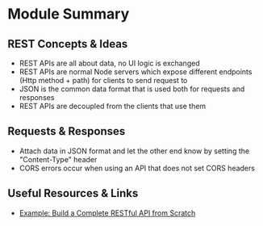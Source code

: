 # Module Summary

## REST Concepts & Ideas

- REST APIs are all about data, no UI logic is exchanged
- REST APIs are normal Node servers which expose different endpoints (Http method + path) for clients to send request to
- JSON is the common data format that is used both for requests and responses
- REST APIs are decoupled from the clients that use them

## Requests & Responses

- Attach data in JSON format and let the other end know by setting the "Content-Type" header
- CORS errors occur when using an API that does not set CORS headers

## Useful Resources & Links

- [Example: Build a Complete RESTful API from Scratch](https://academind.com/learn/node-js/building-a-restful-api-with/)

